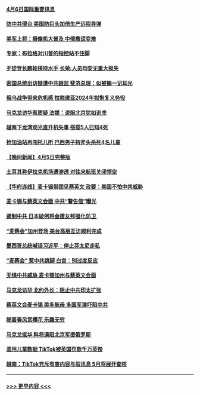 #### [4月6日国际重要讯息](../pages/prog202/a103684487.md?t=04062143) 
#### [防中共侵台 美国防巨头加倍生产远程导弹](../pages/prog202/a103684477.md?t=04062143) 
#### [美军上将：摄像机大普及 中俄撒谎变难](../pages/prog202/a103684447.md?t=04062143) 
#### [专家：布拉格对川普的指控站不住脚](../pages/prog202/a103684469.md?t=04062143) 
#### [歹徒登长鹏轮挟持水手 长荣:人员均安无重大损失](../pages/prog202/a103684430.md?t=04062143) 
#### [密国总统出访疑遭中共跟监 斐济总理：似被搧一记耳光](../pages/prog202/a103684403.md?t=04062143) 
#### [俄乌战争带来危机感 拉脱维亚2024年拟恢复义务役](../pages/prog202/a103684384.md?t=04062143) 
#### [马克龙访华惹质疑 法媒：说服北京犹如训虎](../pages/prog202/a103684378.md?t=04062143) 
#### [越南下龙湾观光直升机失事 搭载5人已知4死](../pages/prog202/a103684338.md?t=04062143) 
#### [抢加油站再闯托儿所 巴西男子持斧头杀死4名儿童](../pages/prog202/a103684283.md?t=04062143) 
#### [【晚间新闻】4月5日完整版](../pages/prog202/a103684253.md?t=04062143) 
#### [土耳其称伊拉克机场遭渗透 对往来航班关闭领空](../pages/prog202/a103684269.md?t=04062143) 
#### [【华府连线】麦卡锡带团见蔡英文 政要：美国不怕中共威胁](../pages/prog202/a103684258.md?t=04062143) 
#### [麦卡锡与蔡英文会面 中共“警告信”曝光](../pages/prog202/a103684236.md?t=04062143) 
#### [遏制中共 日本破例将金援友邦强化防卫 ](../pages/prog202/a103684126.md?t=04062143) 
#### [“麦蔡会”加州登场 美台高层互访顺利完成](../pages/prog202/a103684128.md?t=04062143) 
#### [墨西哥总统喊话习近平：停止芬太尼走私](../pages/prog202/a103684127.md?t=04062143) 
#### [“麦蔡会” 惹中共跳脚 白宫：别过度反应](../pages/prog202/a103684125.md?t=04062143) 
#### [无惧中共威胁 麦卡锡加州与蔡英文会面](../pages/prog202/a103684109.md?t=04062143) 
#### [马克龙访华 北约外长：阻止中共印太扩张](../pages/prog202/a103683972.md?t=04062143) 
#### [蔡英文会麦卡锡 美多航母 多国军演吓阻中共](../pages/prog202/a103683968.md?t=04062143) 
#### [随着春风赏樱花 乐趣无穷](../pages/prog202/a103683976.md?t=04062143) 
#### [马克龙抵华 料将遏阻北京军援俄罗斯](../pages/prog202/a103683965.md?t=04062143) 
#### [滥用儿童数据 TikTok被英国罚款千万英镑](../pages/prog202/a103683863.md?t=04062143) 
#### [越南：TikTok充斥有害内容与假讯息 5月将展开查核](../pages/prog202/a103683809.md?t=04062143) 

----
#### [ >>> 更早内容 <<< ](../indexes/prog202-earlier.md)
